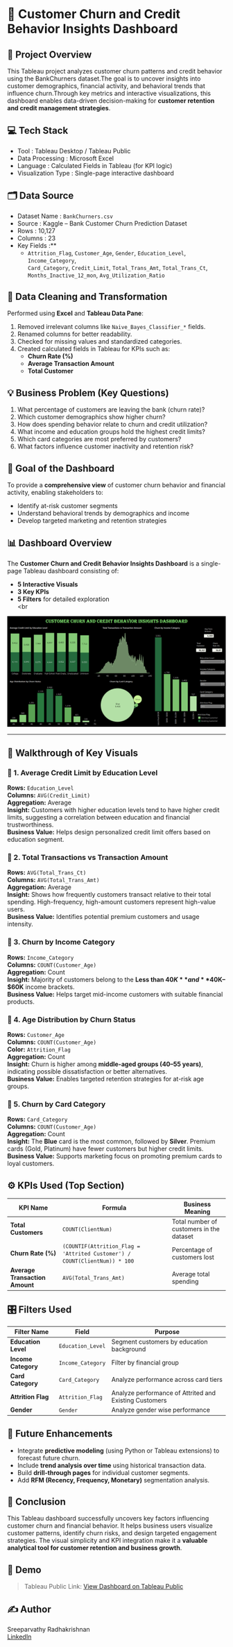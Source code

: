 # 🏦 Customer Churn and Credit Behavior Insights Dashboard

## 📘 Project Overview  
This Tableau project analyzes customer churn patterns and credit behavior using the BankChurners dataset.The goal is to uncover insights into customer demographics, financial activity, and behavioral trends that influence churn.Through key metrics and interactive visualizations, this dashboard enables data-driven decision-making for **customer retention and credit management strategies**.  


## 💻 Tech Stack  
- Tool : Tableau Desktop / Tableau Public  
- Data Processing : Microsoft Excel  
- Language : Calculated Fields in Tableau (for KPI logic)  
- Visualization Type : Single-page interactive dashboard  


## 🗂 Data Source  
- Dataset Name : `BankChurners.csv`  
- Source : Kaggle – Bank Customer Churn Prediction Dataset  
- Rows : 10,127  
- Columns : 23  
- Key Fields :**  
  - `Attrition_Flag`, `Customer_Age`, `Gender`, `Education_Level`, `Income_Category`,  
    `Card_Category`, `Credit_Limit`, `Total_Trans_Amt`, `Total_Trans_Ct`,  
    `Months_Inactive_12_mon`, `Avg_Utilization_Ratio`  


## 🧹 Data Cleaning and Transformation  
Performed using **Excel** and **Tableau Data Pane**:  
1. Removed irrelevant columns like `Naive_Bayes_Classifier_*` fields.  
2. Renamed columns for better readability.  
3. Checked for missing values and standardized categories.  
4. Created calculated fields in Tableau for KPIs such as:  
   - **Churn Rate (%)**  
   - **Average Transaction Amount**  
   - **Total Customer** 


## 💡 Business Problem (Key Questions)  
1. What percentage of customers are leaving the bank (churn rate)?  
2. Which customer demographics show higher churn?  
3. How does spending behavior relate to churn and credit utilization?  
4. What income and education groups hold the highest credit limits?  
5. Which card categories are most preferred by customers?  
6. What factors influence customer inactivity and retention risk?  


## 🎯 Goal of the Dashboard  
To provide a **comprehensive view** of customer churn behavior and financial activity, enabling stakeholders to:  
- Identify at-risk customer segments  
- Understand behavioral trends by demographics and income  
- Develop targeted marketing and retention strategies  


## 📊 Dashboard Overview  
The **Customer Churn and Credit Behavior Insights Dashboard** is a single-page Tableau dashboard consisting of:  
- **5 Interactive Visuals**  
- **3 Key KPIs**  
- **5 Filters** for detailed exploration  <br><br

![Dashboard Preview](https://github.com/Sreeparvathy-Radhakrishnan/Customer-Churn-and-Credit-Behavior-Insights-Dashboard/blob/main/Dashboard%20Image.png)

---

## 🧭 Walkthrough of Key Visuals  

### 🔹 1. Average Credit Limit by Education Level  
**Rows:** `Education_Level`  
**Columns:** `AVG(Credit_Limit)`  
**Aggregation:** Average  
**Insight:** Customers with higher education levels tend to have higher credit limits, suggesting a correlation between education and financial trustworthiness.  
**Business Value:** Helps design personalized credit limit offers based on education segment.  


### 🔹 2. Total  Transactions vs Transaction Amount  
**Rows:** `AVG(Total_Trans_Ct)`  
**Columns:** `AVG(Total_Trans_Amt)`  
**Aggregation:** Average  
**Insight:** Shows how frequently customers transact relative to their total spending. High-frequency, high-amount customers represent high-value users.  
**Business Value:** Identifies potential premium customers and usage intensity.  


### 🔹 3. Churn by Income Category  
**Rows:** `Income_Category`  
**Columns:** `COUNT(Customer_Age)`  
**Aggregation:** Count  
**Insight:** Majority of customers belong to the **Less than $40K** and **$40K–$60K** income brackets.  
**Business Value:** Helps target mid-income customers with suitable financial products.  


### 🔹 4. Age Distribution by Churn Status  
**Rows:** `Customer_Age`  
**Columns:** `COUNT(Customer_Age)`  
**Color:** `Attrition_Flag`  
**Aggregation:** Count  
**Insight:** Churn is higher among **middle-aged groups (40–55 years)**, indicating possible dissatisfaction or better alternatives.  
**Business Value:** Enables targeted retention strategies for at-risk age groups.  


### 🔹 5. Churn by Card Category  
**Rows:** `Card_Category`  
**Columns:** `COUNT(Customer_Age)`  
**Aggregation:** Count  
**Insight:** The **Blue** card is the most common, followed by **Silver**. Premium cards (Gold, Platinum) have fewer customers but higher credit limits.  
**Business Value:** Supports marketing focus on promoting premium cards to loyal customers.  


## ⚙️ KPIs Used (Top Section)  

| KPI Name | Formula | Business Meaning |
|-----------|----------|------------------|
| **Total Customers** | `COUNT(ClientNum)` | Total number of customers in the dataset |
| **Churn Rate (%)** | `(COUNTIF(Attrition_Flag = 'Attrited Customer') / COUNT(ClientNum)) * 100` | Percentage of customers lost |
| **Average Transaction Amount** | `AVG(Total_Trans_Amt)` | Average total spending |


## 🎛 Filters Used  

| Filter Name | Field | Purpose |
|--------------|--------|----------|
| **Education Level** | `Education_Level` | Segment customers by education background |
| **Income Category** | `Income_Category` | Filter by financial group |
| **Card Category** | `Card_Category` | Analyze performance across card tiers |
| **Attrition Flag** | `Attrition_Flag` | Analyze performance of Attrited and Existing Customers |
| **Gender** | `Gender` | Analyze gender wise performance  |


## 🚀 Future Enhancements  
- Integrate **predictive modeling** (using Python or Tableau extensions) to forecast future churn.  
- Include **trend analysis over time** using historical transaction data.  
- Build **drill-through pages** for individual customer segments.  
- Add **RFM (Recency, Frequency, Monetary)** segmentation analysis.  


## 🏁 Conclusion  
This Tableau dashboard successfully uncovers key factors influencing customer churn and financial behavior. It helps business users visualize customer patterns, identify churn risks, and design targeted engagement strategies. The visual simplicity and KPI integration make it a **valuable analytical tool for customer retention and business growth**.  


## 🎥 Demo  
> Tableau Public Link:  [View Dashboard on Tableau Public](https://github.com/Sreeparvathy-Radhakrishnan/Customer-Churn-and-Credit-Behavior-Insights-Dashboard/blob/main/Customer%20Churn%20and%20Credit%20Behavior%20Insights%20Dashboard.twbx)

## ✍️ Author

Sreeparvathy Radhakrishnan<br>
[LinkedIn ](https://www.linkedin.com/in/sreeparvathy-radhakrishnan-151883249/)
